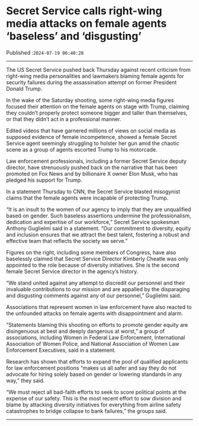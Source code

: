 # Secret Service calls right-wing media attacks on female agents ‘baseless’ and ‘disgusting’

Published :`2024-07-19 06:40:28`

---

The US Secret Service pushed back Thursday against recent criticism from right-wing media personalities and lawmakers blaming female agents for security failures during the assassination attempt on former President Donald Trump.

In the wake of the Saturday shooting, some right-wing media figures focused their attention on the female agents on stage with Trump, claiming they couldn’t properly protect someone bigger and taller than themselves, or that they didn’t act in a professional manner.

Edited videos that have garnered millions of views on social media as supposed evidence of female incompetence, showed a female Secret Service agent seemingly struggling to holster her gun amid the chaotic scene as a group of agents escorted Trump to his motorcade.

Law enforcement professionals, including a former Secret Service deputy director, have strenuously pushed back on the narrative that has been promoted on Fox News and by billionaire X owner Elon Musk, who has pledged his support for Trump.

In a statement Thursday to CNN, the Secret Service blasted misogynist claims that the female agents were incapable of protecting Trump.

“It is an insult to the women of our agency to imply that they are unqualified based on gender. Such baseless assertions undermine the professionalism, dedication and expertise of our workforce,” Secret Service spokesman Anthony Guglielmi said in a statement. “Our commitment to diversity, equity and inclusion ensures that we attract the best talent, fostering a robust and effective team that reflects the society we serve.”

Figures on the right, including some members of Congress, have also baselessly claimed that Secret Service Director Kimberly Cheatle was only appointed to the role because of diversity initiatives. She is the second female Secret Service director in the agency’s history.

“We stand united against any attempt to discredit our personnel and their invaluable contributions to our mission and are appalled by the disparaging and disgusting comments against any of our personnel,” Guglielmi said.

Associations that represent women in law enforcement have also reacted to the unfounded attacks on female agents with disappointment and alarm.

“Statements blaming this shooting on efforts to promote gender equity are disingenuous at best and deeply dangerous at worst,” a group of associations, including Women in Federal Law Enforcement, International Association of Women Police, and National Association of Women Law Enforcement Executives, said in a statement.

Research has shown that efforts to expand the pool of qualified applicants for law enforcement positions “makes us all safer and say they do not advocate for hiring solely based on gender or lowering standards in any way,” they said.

“We must reject all bad-faith efforts to seek to score political points at the expense of our safety. This is the most recent effort to sow division and blame by attacking diversity initiatives for everything from airline safety catastrophes to bridge collapse to bank failures,” the groups said.

---

